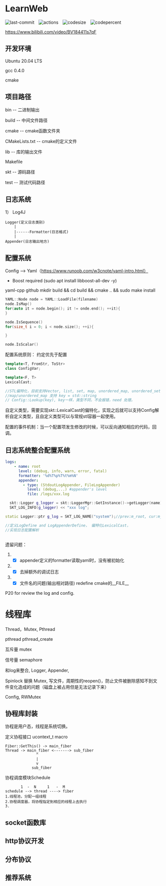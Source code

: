 # LearnWeb
![last-commit](https://img.shields.io/github/last-commit/SkTsKtSkT1/LearnWeb)&emsp;![actions](https://img.shields.io/github/actions/workflow/status/SkTsKtSkT1/LearnWeb/actions.yml)&emsp;![codesize](https://img.shields.io/github/languages/code-size/SkTsKtSkT1/LearnWeb)&emsp;![codepercent](https://img.shields.io/github/languages/top/SkTsKtSkT1/LearnWeb)

https://www.bilibili.com/video/BV184411s7qF
## 开发环境
Ubuntu 20.04 LTS

gcc 0.4.0

cmake

## 项目路径
bin -- 二进制输出

build -- 中间文件路径

cmake -- cmake函数文件夹

CMakeLists.txt -- cmake的定义文件

lib -- 库的输出文件

Makefile 

skt -- 源码路径

test -- 测试代码路径

## 日志系统
1）
    Log4J
    
    Logger(定义日志类别)
        |
        |------Formatter(日志格式)
        |
    Appender(日志输出地方)

## 配置系统

Config --> Yaml（https://www.runoob.com/w3cnote/yaml-intro.html）

- Boost required (sudo apt install libboost-all-dev -y)

yaml-cpp  github
mkdir build && cd build && cmake .. && sudo make install

```cpp
YAML::Node node = YAML::LoadFile(filename)
node.IsMap()
for(auto it = node.begin(); it != onde.end(); ++it){
}

node.IsSequence()
for(size_t i = 0; i < node.size(); ++i){

}

node.IsScalar()
```

配置系统原则： 约定优先于配置
```cpp
template<T, FromStr, ToStr>
class ConfigVar;

template<F, T>
LexicalCast;

//STL偏特化，目前支持Vector, list, set, map, unordered_map, unordered_set
//map/unordered_map 支持 key = std::string
// Config::Lookup(key), key一样，类型不同，不会报错，need 处理。
```

自定义类型，需要实现skt::LexicalCast的偏特化，实现之后就可以支持Config解析自定义类型，且自定义类型可以与常规stl容器一起使用。

配置的事件机制：当一个配置项发生修改的时候，可以反向通知相应的代码，回调。

## 日志系统整合配置系统
```yaml
logs:
    - name: root
      level: (debug, info, warn, error, fatal)
      formatter: '%d%T%p%T%t%m%N'
      appender: 
        - type: (StdoutLogAppender, FileLogAppender)
          level: (debug,...) #appender's level
          file: /logs/xxx.log
```

```cpp
  skt::Logger g_logger = skt::LoggerMgr::GetInstance()->getLogger(name);
  SKT_LOG_INFO(g_logger) << "xxx log";
```

```cpp
static Logger::ptr g_log = SKT_LOG_NAME("system");//prev:m_root, cur:m_system->m_root，当logger的appenders为空，使用root写logger
```

```cpp
//定义LogDefine and LogAppenderDefine， 偏特化LexicalCast，
//实现日志配置解析
```

```cpp
```

遗留问题：
1. -[x] appender定义的formatter读取yaml时，没有被初始化
2. -[X] 去掉额外的调试日志
3. -[X] 文件名的问题(输出相对路径) redefine cmake的__FILE__

P20 for review the log and config.

# 线程库

Thread，Mutex, Pthread

pthread pthread_create

互斥量 mutex 

信号量 semaphore

和log来整合, Logger, Appender,

Spinlock 替换 Mutex, 写文件，周期性的reopen()，防止文件被删除感知不到文件变化造成的问题（磁盘上被占用但是无法记录下来）

Config, RWMutex

## 协程库封装
协程是用户态，线程是系统切换。

定义协程接口  ucontext_t macro
```
Fiber::GetThis() -> main_fiber
Thread -> main_fiber <-------> sub_fiber
              ^
              |
              v
            sub_fiber
```

协程调度模块Schedule
```
       1  -  N     1   -  M
schedule --> thread ----> fiber
1.线程池，分配一组线程
2.协程调度器，将协程指定到相应的线程上去执行
3.
```
## socket函数库

## http协议开发

## 分布协议

## 推荐系统